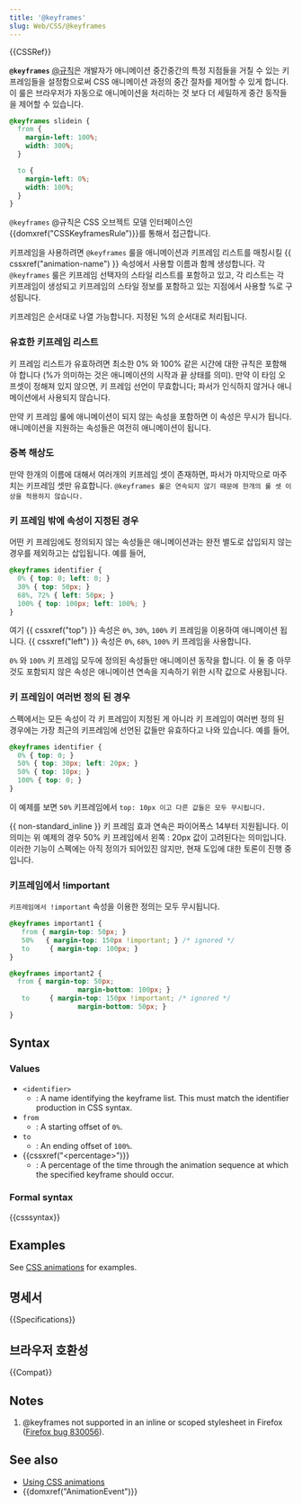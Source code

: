 ```yaml
---
title: '@keyframes'
slug: Web/CSS/@keyframes
---
```

{{CSSRef}}

**`@keyframes`** [@규칙](/ko/docs/Web/CSS/At-rule)은 개발자가 애니메이션 중간중간의 특정 지점들을 거칠 수 있는 키프레임들을 설정함으로써 CSS 애니메이션 과정의 중간 절차를 제어할 수 있게 합니다. 이 룰은 브라우저가 자동으로 애니메이션을 처리하는 것 보다 더 세밀하게 중간 동작들을 제어할 수 있습니다.

```css
@keyframes slidein {
  from {
    margin-left: 100%;
    width: 300%;
  }

  to {
    margin-left: 0%;
    width: 100%;
  }
}
```

`@keyframes` @규칙은 CSS 오브젝트 모델 인터페이스인 {{domxref("CSSKeyframesRule")}}를 통해서 접근합니다.

키프레임을 사용하려면 `@keyframes` 룰을 애니메이션과 키프레임 리스트를 매칭시킬 {{ cssxref("animation-name") }} 속성에서 사용할 이름과 함께 생성합니다. 각 `@keyframes` 룰은 키프레임 선택자의 스타일 리스트를 포함하고 있고, 각 리스트는 각 키프레임이 생성되고 키프레임의 스타일 정보를 포함하고 있는 지점에서 사용할 %로 구성됩니다.

키프레임은 순서대로 나열 가능합니다. 지정된 %의 순서대로 처리됩니다.

### 유효한 키프레임 리스트

키 프레임 리스트가 유효하려면 최소한 0% 와 100% 같은 시간에 대한 규칙은 포함해야 합니다 (%가 의미하는 것은 애니메이션의 시작과 끝 상태를 의미). 만약 이 타임 오프셋이 정해져 있지 않으면, 키 프레임 선언이 무효합니다; 파서가 인식하지 않거나 애니메이션에서 사용되지 않습니다.

만약 키 프레임 룰에 애니메이션이 되지 않는 속성을 포함하면 이 속성은 무시가 됩니다. 애니메이션을 지원하는 속성들은 여전히 애니메이션이 됩니다.

### 중복 해상도

만약 한개의 이름에 대해서 여러개의 키프레임 셋이 존재하면, 파서가 마지막으로 마주치는 키프레임 셋만 유효합니다. `@keyframes 룰은 연속되지 않기 때문에 한개의 룰 셋 이상을 적용하지 않습니다.`

### 키 프레임 밖에 속성이 지정된 경우

어떤 키 프레임에도 정의되지 않는 속성들은 애니메이션과는 완전 별도로 삽입되지 않는 경우를 제외하고는 삽입됩니다. 예를 들어,

```css
@keyframes identifier {
  0% { top: 0; left: 0; }
  30% { top: 50px; }
  68%, 72% { left: 50px; }
  100% { top: 100px; left: 100%; }
}
```

여기 {{ cssxref("top") }} 속성은 `0%`, `30%`, `100%` 키 프레임을 이용하여 애니메이션 됩니다. {{ cssxref("left") }} 속성은 `0%`, `68%`, `100%` 키 프레임을 사용합니다.

`0%` 와 `100%` 키 프레임 모두에 정의된 속성들만 애니메이션 동작을 합니다. 이 둘 중 아무것도 포함되지 않은 속성은 애니메이션 연속을 지속하기 위한 시작 값으로 사용됩니다.

### 키 프레임이 여러번 정의 된 경우

스펙에서는 모든 속성이 각 키 프레임이 지정된 게 아니라 키 프레임이 여러번 정의 된 경우에는 가장 최근의 키프레임에 선언된 값들만 유효하다고 나와 있습니다. 예를 들어,

```css
@keyframes identifier {
  0% { top: 0; }
  50% { top: 30px; left: 20px; }
  50% { top: 10px; }
  100% { top: 0; }
}
```

이 예제를 보면 `50%` 키프레임에서 `top: 10px 이고 다른 값들은 모두 무시됩니다.`

{{ non-standard_inline }} 키 프레임 효과 연속은 파이어폭스 14부터 지원됩니다. 이 의미는 위 예제의 경우 50% 키 프레임에서 왼쪽 : 20px 값이 고려된다는 의미입니다. 이러한 기능이 스펙에는 아직 정의가 되어있진 않지만, 현재 도입에 대한 토론이 진행 중입니다.

### 키프레임에서 !important

`키프레임에서 !important` 속성을 이용한 정의는 모두 무시됩니다.

```css
@keyframes important1 {
   from { margin-top: 50px; }
   50%   { margin-top: 150px !important; } /* ignored */
   to     { margin-top: 100px; }
}

@keyframes important2 {
  from { margin-top: 50px;
                 margin-bottom: 100px; }
   to     { margin-top: 150px !important; /* ignored */
                 margin-bottom: 50px; }
}
```

## Syntax

### Values

- `<identifier>`
  - : A name identifying the keyframe list. This must match the identifier production in CSS syntax.
- `from`
  - : A starting offset of `0%`.
- `to`
  - : An ending offset of `100%`.
- {{cssxref("&lt;percentage&gt;")}}
  - : A percentage of the time through the animation sequence at which the specified keyframe should occur.

### Formal syntax

{{csssyntax}}

## Examples

See [CSS animations](/en/CSS/CSS_animations) for examples.

## 명세서

{{Specifications}}

## 브라우저 호환성

{{Compat}}

## Notes

1. @keyframes not supported in an inline or scoped stylesheet in Firefox ([Firefox bug 830056](https://bugzil.la/830056)).

## See also

- [Using CSS animations](/ko/docs/CSS/Tutorials/Using_CSS_animations)
- {{domxref("AnimationEvent")}}
